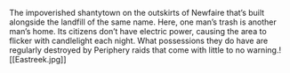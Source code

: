 The impoverished shantytown on the outskirts of Newfaire that’s built alongside the landfill of the same name. Here, one man’s trash is another man’s home. Its citizens don’t have electric power, causing the area to flicker with candlelight each night. What possessions they do have are regularly destroyed by Periphery raids that come with little to no warning.![[Eastreek.jpg]]